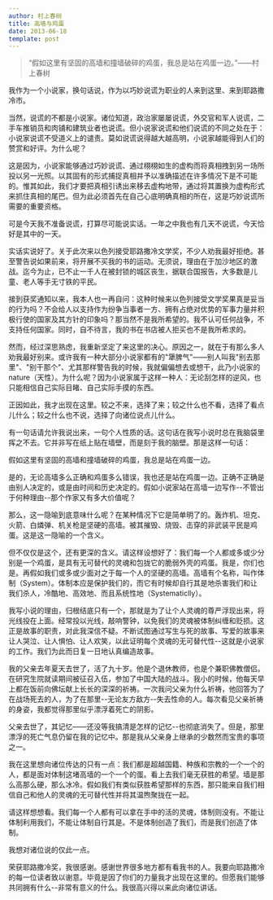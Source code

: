 ```yaml
---
author: 村上春树
title: 高墙与鸡蛋
date: 2013-06-18
template: post
---
```


> “假如这里有坚固的高墙和撞墙破碎的鸡蛋，我总是站在鸡蛋一边。”——村上春树

我作为一个小说家，换句话说，作为以巧妙说谎为职业的人来到这里、来到耶路撒冷市。

当然，说谎的不都是小说家。诸位知道，政治家屡屡说谎，外交官和军人说谎，二手车推销员和肉铺和建筑业者也说谎。但小说家说谎和他们说谎的不同之处在于：小说家说谎不受道义上的谴责。莫如说谎说得越大越高明，小说家越能得到人们的赞赏和好评。为什么呢？

这是因为，小说家能够通过巧妙说谎、通过栩栩如生的虚构而将真相拽到另一场所投以另一光照。以其固有的形式捕捉真相并予以准确描述在许多情况下是不可能的。惟其如此，我们才要把真相引诱出来移去虚构地带，通过将其置换为虚构形式来抓住真相的尾巴。但为此必须首先在自己心底明确真相的所在，这是巧妙说谎所需要的重要资格。

可是今天我不准备说谎，打算尽可能说实话。一年之中我也有几天不说谎，今天恰好是其中的一天。

实话实说好了。关于此次来以色列接受耶路撒冷文学奖，不少人劝我最好拒绝。甚至警告说如果前来，将开展不买我的书的运动。无须说，理由在于加沙地区的激战。迄今为止，已不止一千人在被封锁的城区丧生，据联合国报告，大多数是儿童、老人等手无寸铁的平民。

接到获奖通知以来，我本人也一再自问：这种时候来以色列接受文学奖果真是妥当的行为吗？不会给人以支持作为纷争当事者一方、拥有占绝对优势的军事力量并积极行使的国家及其方针的印象吗？那当然不是我所希望的。我不认可任何战争，不支持任何国家。同时，自不待言，我的书在书店被人拒买也不是我所希求的。

然而，经过深思熟虑，我重新坚定了来这里的决心。原因之一，就在于有那么多人劝我最好别来。或许我有一种大部分小说家都有的"犟脾气"——别人叫我"别去那里"、"别干那个"、尤其那样警告我的时候，我就偏偏想去或想干，此乃小说家的nature（天性）。为什么呢？因为小说家属于这样一种人：无论刮怎样的逆风，也只能相信自己实际目睹、自己实际手摸的东西。

正因如此，我才出现在这里。较之不来，选择了来；较之什么也不看，选择了看点儿什么；较之什么也不说，选择了向诸位说点儿什么。

有一句话请允许我说出来，一句个人性质的话。这句话在我写小说时总在我脑袋里挥之不去。它并非写在纸上贴在墙壁，而是刻于我的脑壁。那是这样一句话：

假如这里有坚固的高墙和撞墙破碎的鸡蛋，我总是站在鸡蛋一边。

是的，无论高墙多么正确和鸡蛋多么错误，我也还是站在鸡蛋一边。正确不正确是由别人决定的，或是由时间和历史决定的。假如小说家站在高墙一边写作--不管出于何种理由--那个作家又有多大价值呢？

那么，这一隐喻到底意味什么呢？在某种情况下它是简单明了的。轰炸机、坦克、火箭、白燐弹、机关枪是坚硬的高墙。被其摧毁、烧毁、击穿的非武装平民是鸡蛋。这是这一隐喻的一个含义。

但不仅仅是这个，还有更深的含义。请这样设想好了：我们每一个人都或多或少分别是一个鸡蛋，是具有无可替代的灵魂和包拢它的脆弱外壳的鸡蛋。我是，你们也是。再假如我们或多或少面对之于每一个人的坚硬的高墙。高墙有个名称，叫作体制（System）。体制本应是保护我们的，而它有时候却自行其是地杀害我们和让我们杀人，冷酷地、高效地、而且系统性地（Systematiclly）。

我写小说的理由，归根结底只有一个，那就是为了让个人灵魂的尊严浮现出来，将光线投在上面。经常投以光线，敲响警钟，以免我们的灵魂被体制纠缠和贬损。这正是故事的职责，对此我深信不疑。不断试图通过写生与死的故事、写爱的故事来让人哭泣、让人惧怕、让人欢笑，以此证明每个灵魂的无可替代性--这就是小说家的工作。我们为此而日复一日地认真编造故事。

我的父亲去年夏天去世了，活了九十岁。他是个退休教师，也是个兼职佛教僧侣。在研究生院就读期间被征召入伍，参加了中国大陆的战斗。我小的时候，他每天早上都在饭前向佛坛献上长长的深深的祈祷。一次我问父亲为什么祈祷，他回答为了在战场死去的人，为了在那里--无论友方敌方--失去性命的人。每次看见父亲祈祷的身姿，我都觉得那里似乎漂浮着死亡的阴影。

父亲去世了，其记忆——还没等我搞清是怎样的记忆--也彻底消失了。但是，那里漂浮的死亡气息仍留在我的记忆中。那是我从父亲身上继承的少数然而宝贵的事项之一。

我在这里想向诸位传达的只有一点：我们都是超越国籍、种族和宗教的一个一个的人，都是面对体制这堵高墙的一个一个的蛋。看上去我们毫无获胜的希望。墙是那么高那么硬，那么冰冷。假如我们有类似获胜希望那样的东西，那只能来自我们相信自己和他人的灵魂的无可替代性并将其温煦聚拢在一起。

请这样想想看。我们每一个人都有可以拿在手中的活的灵魂，体制则没有。不能让体制利用我们，不能让体制自行其是。不是体制创造了我们，而是我们创造了体制。

我想对诸位说的仅此一点。

荣获耶路撒冷奖，我很感谢。感谢世界很多地方都有看我书的人。我要向耶路撒冷的每一位读者致以谢意。毕竟是因了你们的力量我才出现在这里的。但愿我们能够共同拥有什么--非常有意义的什么。我很高兴得以来此向诸位讲话。
